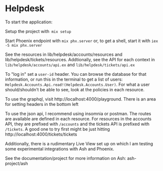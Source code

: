 # Helpdesk

To start the application:

Setup the project with` mix setup`

Start Phoenix endpoint with `mix phx.server` or, to get a shell, start it with `iex -S mix phx.server`

See the resources in lib/helpdesk/accounts/resources and lib/helpdesk/tickets/resources. Addtionally, see the API for each context in `lib/helpdesk/accounts/api.ex` and `lib/helpdesk/tickets/api.ex`

To "log in" set a `user-id` header. You can browse the database for that information, or run this in the terminal to get a list of users: `Helpdesk.Accounts.Api.read!(Helpdesk.Accounts.User)`. For what a user should/shouldn't be able to see, look at the policies in each resource.

To use the graphql, visit http://localhost:4000/playground. There is an area for setting headers in the bottom left

To use the json api, I recommend using insomnia or postman. The routes are available are defined in each resource. For resources in the accounts API, they are prefixed with `/accounts` and the tickets API is prefixed with `/tickets`. A good one to try first might be just hitting http://localhost:4000/tickets/tickets

Additionally, there is a rudimentary Live View set up on which I am testing some experimental integrations with Ash and Phoenix.

See the documentation/project for more information on Ash: ash-project/ash
